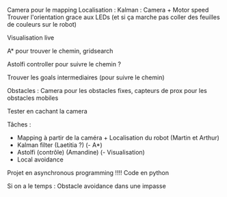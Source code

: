 Camera pour le mapping 
Localisation : Kalman : Camera + Motor speed
Trouver l'orientation grace aux LEDs (et si ça marche pas coller des feuilles de couleurs sur le robot)

Visualisation live

A* pour trouver le chemin, gridsearch

Astolfi controller pour suivre le chemin ?

Trouver les goals intermediaires (pour suivre le chemin)

Obstacles : Camera pour les obstacles fixes, capteurs de prox pour les obstacles mobiles

Tester en cachant la camera

Tâches :
- Mapping à partir de la caméra + Localisation du robot (Martin et Arthur)
- Kalman filter (Laetitia ?)
(- A*)
- Astolfi (contrôle) (Amandine)
(- Visualisation)
- Local avoidance 

Projet en asynchronous programming !!!!
Code en python

Si on a le temps :
Obstacle avoidance dans une impasse

